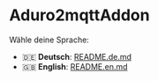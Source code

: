 # Aduro2mqttAddon

Wähle deine Sprache:

- 🇩🇪 **Deutsch**: [README.de.md](README.de.md)
- 🇬🇧 **English**: [README.en.md](README.en.md)
